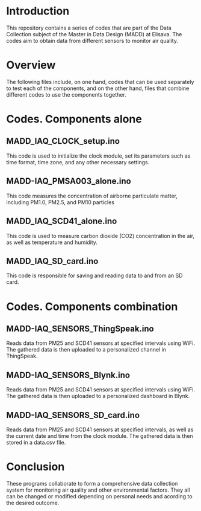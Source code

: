 # Introduction
This repository contains a series of codes that are part of the Data Collection subject of the Master in Data Design (MADD) at Elisava. The codes aim to obtain data from different sensors to monitor air quality.

# Overview
The following files include, on one hand, codes that can be used separately to test each of the components, and on the other hand, files that combine different codes to use the components together.

# Codes. Components alone
## MADD_IAQ_CLOCK_setup.ino
This code is used to initialize the clock module, set its parameters such as time format, time zone, and any other necessary settings.

## MADD-IAQ_PMSA003_alone.ino
This code measures the concentration of airborne particulate matter, including PM1.0, PM2.5, and PM10 particles

## MADD_IAQ_SCD41_alone.ino
This code is used to measure carbon dioxide (CO2) concentration in the air, as well as temperature and humidity. 

## MADD_IAQ_SD_card.ino
This code is responsible for saving and reading data to and from an SD card.

# Codes. Components combination
## MADD-IAQ_SENSORS_ThingSpeak.ino
Reads data from PM25 and SCD41 sensors at specified intervals using WiFi. The gathered data is then uploaded to a personalized channel in ThingSpeak.

## MADD-IAQ_SENSORS_Blynk.ino
Reads data from PM25 and SCD41 sensors at specified intervals using WiFi. The gathered data is then uploaded to a personalized dashboard in Blynk.

## MADD-IAQ_SENSORS_SD_card.ino
Reads data from PM25 and SCD41 sensors at specified intervals, as well as the current date and time from the clock module. The gathered data is then stored in a data.csv file.

# Conclusion
These programs collaborate to form a comprehensive data collection system for monitoring air quality and other environmental factors. They all can be changed or modified depending on personal needs and acording to the desired outcome. 

